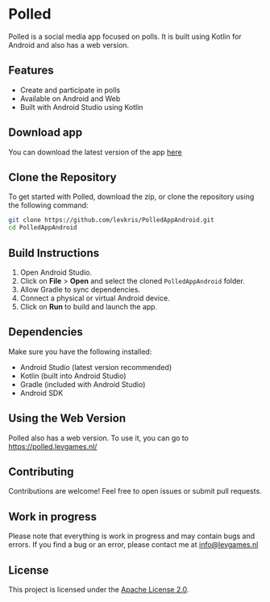 # Polled

Polled is a social media app focused on polls. It is built using Kotlin for Android and also has a web version.

## Features
- Create and participate in polls
- Available on Android and Web
- Built with Android Studio using Kotlin

## Download app
You can download the latest version of the app [here](https://polled.levgames.nl/polled-app.apk)

## Clone the Repository
To get started with Polled, download the zip, or clone the repository using the following command:
```sh
git clone https://github.com/levkris/PolledAppAndroid.git
cd PolledAppAndroid
```

## Build Instructions
1. Open Android Studio.
2. Click on **File** > **Open** and select the cloned `PolledAppAndroid` folder.
3. Allow Gradle to sync dependencies.
4. Connect a physical or virtual Android device.
5. Click on **Run** to build and launch the app.

## Dependencies
Make sure you have the following installed:
- Android Studio (latest version recommended)
- Kotlin (built into Android Studio)
- Gradle (included with Android Studio)
- Android SDK

## Using the Web Version
Polled also has a web version. To use it, you can go to https://polled.levgames.nl/

## Contributing
Contributions are welcome! Feel free to open issues or submit pull requests.

## Work in progress
Please note that everything is work in progress and may contain bugs and errors. If you find a bug or an error, please contact me at [info@levgames.nl](mailto:info@levgames.nl)

## License
This project is licensed under the [Apache License 2.0](LICENSE).
